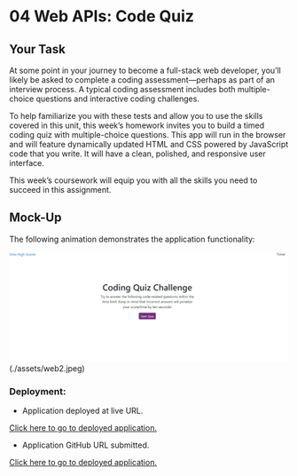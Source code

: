 # 04 Web APIs: Code Quiz

## Your Task

At some point in your journey to become a full-stack web developer, you’ll likely be asked to complete a coding assessment&mdash;perhaps as part of an interview process. A typical coding assessment includes both multiple-choice questions and interactive coding challenges. 

To help familiarize you with these tests and allow you to use the skills covered in this unit, this week’s homework invites you to build a timed coding quiz with multiple-choice questions. This app will run in the browser and will feature dynamically updated HTML and CSS powered by JavaScript code that you write. It will have a clean, polished, and responsive user interface. 

This week’s coursework will equip you with all the skills you need to succeed in this assignment.


## Mock-Up

The following animation demonstrates the application functionality:

![A user clicks through an interactive coding quiz, then enters initials to save the high score before resetting and starting over.](./assets/web1.jpeg) (./assets/web2.jpeg)



### Deployment: 

* Application deployed at live URL.

[Click here to go to deployed application.](https://behnoosh93.github.io/Quiz/.)

* Application GitHub URL submitted.

[Click here to go to deployed application.](https://github.com/Behnoosh93/Quiz)



